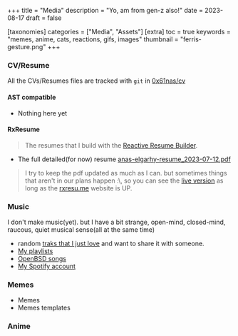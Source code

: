 +++
title = "Media"
description = "Yo, am from gen-z also!"
date = 2023-08-17
draft = false

[taxonomies]
categories = ["Media", "Assets"]
[extra]
toc = true
keywords = "memes, anime, cats, reactions, gifs, images"
thumbnail = "ferris-gesture.png"
+++

### CV/Resume
All the CVs/Resumes files are tracked with `git` in [0x61nas/cv](https://github.com/0x61nas/cv)

#### AST compatible
* Nothing here yet

#### RxResume
>The resumes that I build with the [Reactive Resume Builder](https:///rxresu.me).

* The full detailed(for now) resume [anas-elgarhy-resume_2023-07-12.pdf](/cv/rxresume/anas-elgarhy-resume_2023-07-12.pdf)
> I try to keep the pdf updated as much as I can. but sometimes things that aren't in our plans happen :\\, so you can see the [live version](https://rxresu.me/r/ffes5mXD) as long as the [rxresu.me](https://rxresu.me) website is UP. 

### Music
I don't make music(yet). but I have a bit strange, open-mind, closed-mind, raucous, quiet musical sense(all at the same time)

* random [traks that I just love](traks-i-love) and want to share it with someone.
* [My playlists](music-playlists)
* [OpenBSD songs](https://ftp.openbsd.org/pub/OpenBSD/songs)
* [My Spotify account](https://open.spotify.com/user/rdi4jef2agjun6i9uie7nnu34)



### Memes
* Memes
* Memes templates

### Anime
